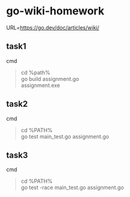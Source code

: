 # go-wiki-homework

URL=https://go.dev/doc/articles/wiki/

## task1
cmd 
>cd %path%  
>go build assignment.go  
>assignment.exe  

## task2

cmd  
>cd %PATH%  
>go test main_test.go assignment.go  

## task3

cmd  
>cd %PATH%  
>go test -race main_test.go assignment.go  
